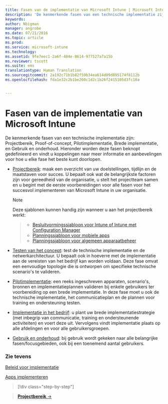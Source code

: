 ```yaml
---
title: Fasen van de implementatie van Microsoft Intune | Microsoft Intune
description: 'De kenmerkende fasen van een technische implementatie zijn: Projectbereik, Proof-of-concept, Pilotimplementatie, Brede implementatie, en Gebruik en onderhoud.'
keywords: 
author: Nbigman
manager: angrobe
ms.date: 07/21/2016
ms.topic: article
ms.prod: 
ms.service: microsoft-intune
ms.technology: 
ms.assetid: 9fe7eec1-2a6f-404e-8614-977527a7a15b
ms.reviewer: tscott
ms.suite: ems
translationtype: Human Translation
ms.sourcegitcommit: 2a192c71b1b82f59b34ea614d09d895174f8112b
ms.openlocfilehash: fda1e32c2b1be260c1d2c1b26f2415105d3fc10a


---
```



# Fasen van de implementatie van Microsoft Intune
De kenmerkende fasen van een technische implementatie zijn: Projectbereik, Proof-of-concept, Pilotimplementatie, Brede implementatie, en Gebruik en onderhoud. Hieronder worden deze fasen beknopt gedefinieerd en vindt u koppelingen naar meer informatie en aanbevelingen voor hoe u elke fase het beste kunt doorlopen.

-   [Projectbereik](project-scope.md): maak een overzicht van uw doelstellingen, tijdlijn en de maatstaven voor succes. U bepaalt ook wat de belangrijkste factoren zijn voor gereedheid van de organisatie, u stelt het projectteam samen en u begint met de eerste voorbereidingen voor alle fasen voor het succesvol implementeren van Microsoft Intune in uw organisatie.
     > [!NOTE]           
       Deze sjablonen kunnen handig zijn wanneer u aan het projectbereik werkt:

    >- [Besluitvormingssjabloon voor Intune of Intune met Configuration Manager](https://gallery.technet.microsoft.com/Intune-or-Intune-with-900e8a78)
    >- [Planningssjabloon voor mobiele apps](https://gallery.technet.microsoft.com/Mobile-app-planning-18689d59)
    >- [Planningssjabloon voor algemeen apparaatbeheer](https://gallery.technet.microsoft.com/General-device-management-334c3792)


-   [Testen van het concept](proof-of-concept.md): test de technische implementatie en de netwerkarchitectuur. U bepaalt ook in hoeverre met de implementatie aan de vereisten van het bedrijf kan worden voldaan. Deze fase omvat een eenvoudige topologie die is ontworpen om specifieke technische scenario's te valideren.  

-   [Pilotimplementatie](pilot.md): een reeks ingeschreven apparaten, scenario's, bronnen en implementatieplannen valideren bij enkele gebruikers ter voorbereiding op een brede implementatie.  In deze fase moet u ook de technische implementatie, het communicatieplan en de plannen voor training en ondersteuning testen.
-   [Implementatie in het bedrijf](enterprise-rollout.md): u plant uw brede implementatiestrategie (met inbegrip van communicatie, training en ondersteunende activiteiten) en voert deze uit. Vervolgens vindt implementatie plaats op alle afdelingen en voor alle gebruikersgroepen.

-   [Gebruik en onderhoud](operations-and-maintenance.md): bij gebruik wordt gekeken naar alle belangrijke fasen/focusgebieden, ook bij een toenemend aantal gebruikers.

### Zie tevens

[Beleid voor implementatie](policy-rollout.md)

[Apps implementeren](application-rollout.md)


<!--
These should be linked to topics in the plan & design section once it is back in the TOC
## Rolling out policies and apps
These topics will help you plan for the rollout of new policies and apps:
-   **[Roll out policies](policy-rollout.md)**

-   **[Roll out apps](application-rollout.md)**
-->


>[!div class="step-by-step"]

>[**Projectbereik** &rarr;](project-scope.md)  



<!--HONumber=Jul16_HO4-->


